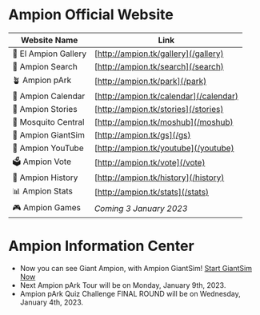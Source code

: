 <head>
  <script async src="https://www.googletagmanager.com/gtag/js?id=G-6971NP6T4P"></script>
  <script>
    window.dataLayer = window.dataLayer || [];
    function gtag(){dataLayer.push(arguments);}
    gtag('js', new Date());

    gtag('config', 'G-6971NP6T4P');
  </script>
</head>

# Ampion Official Website

| Website Name               | Link                                  	  |
|----------------------------|----------------------------------------- |
| 🌆 El Ampion Gallery       | [http://ampion.tk/gallery](/gallery)   	|
| 🔎 Ampion Search           | [http://ampion.tk/search](/search)       |
| 🪴 Ampion pArk             | [http://ampion.tk/park](/park)           |
| 📆 Ampion Calendar         | [http://ampion.tk/calendar](/calendar)   |
| 📖 Ampion Stories          | [http://ampion.tk/stories](/stories)     |
| 🦟 Mosquito Central        | [http://ampion.tk/moshub](/moshub)       |
| 🧌 Ampion GiantSim         | [http://ampion.tk/gs](/gs)               |
| 🎥 Ampion YouTube          | [http://ampion.tk/youtube](/youtube)     |
| 🗳️ Ampion Vote             | [http://ampion.tk/vote](/vote)           |
| 📕 Ampion History          | [http://ampion.tk/history](/history)     |
| 📊 Ampion Stats            | [http://ampion.tk/stats](/stats)         |
| 🎮 Ampion Games            | *Coming 3 January 2023*                  |


# Ampion Information Center

- Now you can see Giant Ampion, with Ampion GiantSim! [Start GiantSim Now](/gs)
- Next Ampion pArk Tour will be on Monday, January 9th, 2023.
- Ampion pArk Quiz Challenge FINAL ROUND will be on Wednesday, January 4th, 2023. 
